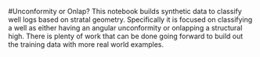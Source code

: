 #Unconformity or Onlap?
This notebook builds synthetic data to classify well logs based on stratal geometry.
 Specifically it is focused on classifying a well as either having an angular unconformity or onlapping a structural high. 
 There is plenty of work that can be done going forward to build out the training data with more real world examples.